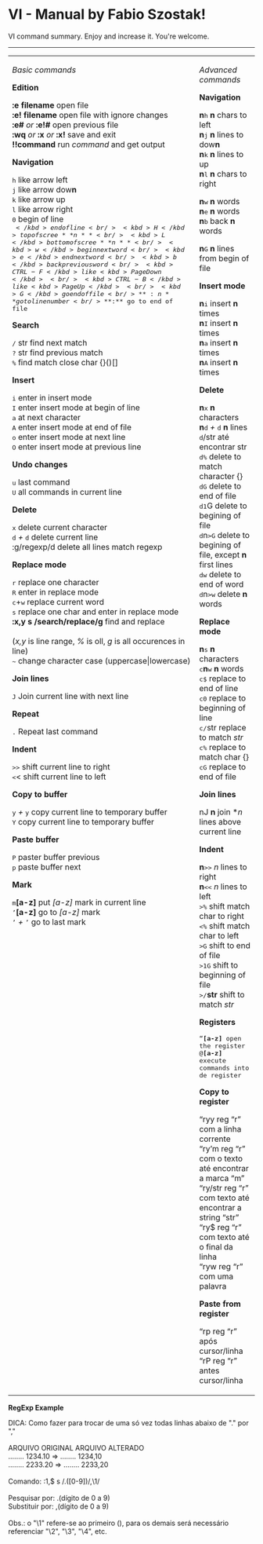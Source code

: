 VI - Manual by Fabio Szostak!
===================


VI command summary. Enjoy and increase it. You're welcome.

----------

<table width="0">
<tr>
<td valign="top">

*Basic commands*

**Edition**

**:e filename** open file<br/>
**:e! filename** open file with ignore changes<br/>
**:e#** *or* **:e!#** open previous file<br/>
**:wq** *or* **:x** *or* **:x!** save and exit<br/>
**!!command**  run *command* and get output<br/>

**Navigation**

<kbd>h</kbd> like arrow left <br/>
<kbd>j</kbd> like arrow dow**n**<br/>
<kbd>k</kbd> like arrow up<br/>
<kbd>l</kbd> like arrow right<br/>
<kbd>0</kbd> begin of line<br/>
<kbd>$</kbd> end of line<br/>
<kbd>H</kbd> top of scree**n**<br/>
<kbd>L</kbd> bottom of scree**n**<br/>
<kbd>w</kbd> begin next word<br/>
<kbd>e</kbd> end next word<br/>
<kbd>b</kbd> back previous word<br/>
<kbd>CTRL-F</kbd> like <kbd>PageDown</kbd><br/>
<kbd>CTRL-B</kbd> like <kbd>PageUp</kbd><br/>
<kbd>G</kbd>  go end of file<br/>
**:n** go to line number <br/>
**:$** go to end of file<br/>

**Search**

<kbd>/</kbd> str find next match<br/>
<kbd>?</kbd> str find previous match<br/>
<kbd>%</kbd> find match close char {}()[]<br/>

**Insert**
 
<kbd>i</kbd>  enter in insert mode<br/>
<kbd>I</kbd>  enter insert mode at begin of line<br/>
<kbd>a</kbd>  at next character<br/>
<kbd>A</kbd>  enter insert mode at end of file<br/>
<kbd>o</kbd>  enter insert mode at next line<br/>
<kbd>O</kbd>  enter insert mode at previous line<br/>

**Undo changes**

<kbd>u</kbd>  last command<br/>
<kbd>U</kbd>  all commands in current line<br/>

**Delete**

<kbd>x</kbd>  delete current character<br/>
<kbd>d</kbd> *+* <kbd>d</kbd>  delete current line<br/>
:g/regexp/d delete all lines match regexp<br/>

**Replace mode**

<kbd>r</kbd>   replace one character <br/>
<kbd>R</kbd>   enter in replace mode<br/>
<kbd>c</kbd>+<kbd>w</kbd>  replace current word<br/>
<kbd>s</kbd>  replace one char and enter in replace mode<br/>
**:x,y s /search/replace/g**  find and replace<br/><br/>
(*x,y* is line range, *%* is oll, *g* is all occurences in line)<br/>
<kbd>~</kbd>  change character case (uppercase|lowercase)<br/>

**Join lines**

<kbd>J</kbd>  Join current line with next line<br/>

**Repeat**

<kbd>.</kbd>  Repeat last command<br/>

**Indent**

<kbd>></kbd><kbd>></kbd> shift current line to right<br/>
<kbd><</kbd><kdb><</kbd> shift current line to left<br/>

**Copy to buffer**

<kbd>y</kbd> *+* <kbd>y</kbd> copy current line to temporary buffer<br/>
<kbd>Y</kbd> copy current line to temporary buffer<br/>

**Paste buffer**

<kbd>P</kbd> paster buffer previous<br/>
<kbd>p</kbd> paste buffer next<br/>

**Mark**

<kbd>m</kbd>**[a-z]** put *[a-z]* mark in current line<br/>
<kbd>’</kbd>**[a-z]** go to *[a-z]* mark<br/>
<kbd>’</kbd> *+* <kbd>’</kbd> go to last mark<br/>

</td>
<td valign="top">

*Advanced commands*

**Navigation**

**n**<kbd>h</kbd> **n** chars to left <br/>
**n**<kbd>j</kbd> **n** lines to dow**n**<br/>
**n**<kbd>k</kbd> **n** lines to up<br/>
**n**<kbd>l</kbd> **n** chars to right<br/>

**n**<kbd>w</kbd> **n** words<br/>
**n**<kbd>e</kbd> **n** words<br/>
**n**<kbd>b</kbd> back **n** words<br/>

**n**<kbd>G</kbd> **n** lines from begin of file<br/>

**Insert mode**

**n**<kbd>i</kbd> insert **n** times <br/>
**n**<kbd>I</kbd> insert **n** times <br/>
**n**<kbd>a</kbd> insert **n** times <br/>
**n**<kbd>A</kbd> insert **n** times <br/>

**Delete**

**n**<kbd>x</kbd> **n** characters<br/>
**n**<kbd>d</kbd> *+* <kbd>d</kbd> **n** lines<br/>
<kbd>d</kbd>/str até encontrar str<br/>
<kbd>d</kbd><kbd>%</kbd> delete to match character {}[]()<br/>
<kbd>d</kbd><kbd>G</kbd> delete to end of file<br/>
<kbd>d</kbd><kbd>1</kbd>G</kbd> delete to begining of file<br/>
<kbd>d</kbd>n<kbd>>G</kbd> delete to begining of file, except **n** first lines<br/>
<kbd>d</kbd><kbd>w</kbd> delete to end of word<br/>
<kbd>d</kbd>n<kbd>>w</kbd> delete **n** words<br/>

**Replace mode**

**n**<kbd>s</kbd> **n** characters<br/>
<kbd>c</kbd>**n**<kbd>w</kbd> **n** words<br/>
<kbd>c</kbd><kbd>$</kbd> replace to end of line<br/>
<kbd>c</kbd><kbd>0</kbd> replace to beginning of line<br/>
<kbd>c</kbd><kbd>/</kbd>str replace to match *str*<br/>
<kbd>c</kbd><kbd>%</kbd> replace to match char {}[]()<br/>
<kbd>c</kbd><kbd>G</kbd> replace to end of file<br/>

**Join lines**

nJ **n** join **n* lines above current line<br/>

**Indent**

**n**<kbd>></kbd><kbd>></kbd> *n* lines to right<br/>
**n**<kbd><</kbd><kbd><</kbd> *n* lines to left<br/>
<kbd>></kbd><kbd>%</kbd> shift match char to right<br/>
<kbd><</kbd><kbd>%</kbd> shift match char to left<br/>
<kbd>></kbd><kbd>G</kbd> shift to end of file<br/>
<kbd>>1</kbd><kbd>G</kbd> shift to beginning of file<br/>
<kbd>></kbd><kbd>/</kbd>**str** shift to match *str*<br/>

**Registers**

<kbd>“<kbd>**[a-z]** open the register<br/>
<kbd>@<kbd>**[a-z]** execute commands into de register <br/>


**Copy to register**

“ryy reg “r” com a linha corrente<br/>
“ry’m reg “r” com o texto até 
      encontrar a marca “m”<br/>
“ry/str reg “r” com texto até
        encontrar a string “str”<br/>
“ry$ reg “r” com texto até o final da
     linha<br/>
“ryw reg “r” com uma palavra<br/>

**Paste from register**

“rp reg “r” após cursor/linha<br/>
“rP reg “r” antes cursor/linha<br/>

</td>
</tr>
</table>


**RegExp Example**

DICA: Como fazer para trocar de uma só vez todas linhas abaixo de "." por ","<br/>
<br/>
 ARQUIVO ORIGINAL      ARQUIVO ALTERADO<br/>
 ........ 1234.10  =>  ........ 1234,10 <br/>
 ........ 2233.20  =>  ........ 2233,20 <br/>
<br/>
Comando:       :1,$ s /\.\([0-9]\)/,\1/<br/>
<br/>
Pesquisar por:   .(dígito de 0 a 9)<br/>
Substituir por:  ,(dígito de 0 a 9)<br/>
<br/>
Obs.: o "\1" refere-se ao primeiro (), para os demais será necessário referenciar "\2", "\3", "\4", etc.<br/>

